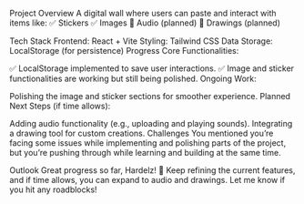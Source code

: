 Project Overview
A digital wall where users can paste and interact with items like:
✅ Stickers
✅ Images
🔲 Audio (planned)
🔲 Drawings (planned)

Tech Stack
Frontend: React + Vite
Styling: Tailwind CSS
Data Storage: LocalStorage (for persistence)
Progress
Core Functionalities:

✅ LocalStorage implemented to save user interactions.
✅ Image and sticker functionalities are working but still being polished.
Ongoing Work:

Polishing the image and sticker sections for smoother experience.
Planned Next Steps (if time allows):

Adding audio functionality (e.g., uploading and playing sounds).
Integrating a drawing tool for custom creations.
Challenges
You mentioned you’re facing some issues while implementing and polishing parts of the project, but you’re pushing through while learning and building at the same time.

Outlook
Great progress so far, Hardelz! 🚀 Keep refining the current features, and if time allows, you can expand to audio and drawings. Let me know if you hit any roadblocks!

